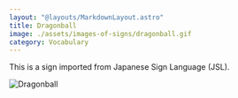 ```yaml
---
layout: "@layouts/MarkdownLayout.astro"
title: Dragonball
image: ./assets/images-of-signs/dragonball.gif
category: Vocabulary
---
```


This is a sign imported from Japanese Sign Language (JSL).

![Dragonball](@signs/dragonball.gif)
